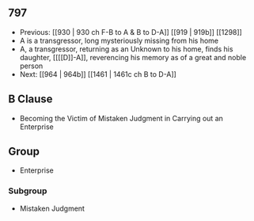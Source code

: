 ## 797
- Previous: [[930 | 930 ch F-B to A &amp; B to D-A]] [[919 | 919b]] [[1298]] 
- A is a transgressor, long mysteriously missing from his home
- A, a transgressor, returning as an Unknown to his home, finds his daughter, [[[[D]]-A]], reverencing his memory as of a great and noble person
- Next: [[964 | 964b]] [[1461 | 1461c ch B to D-A]] 

## B Clause
- Becoming the Victim of Mistaken Judgment in Carrying out an Enterprise

## Group
- Enterprise

### Subgroup
- Mistaken Judgment

